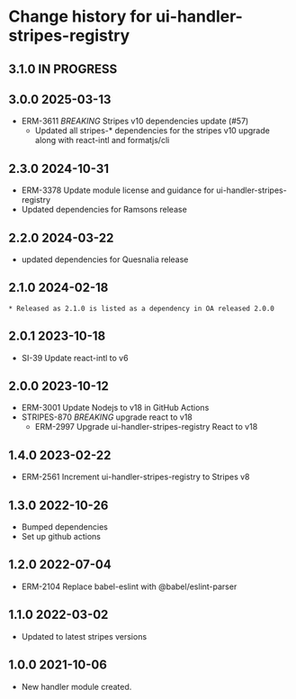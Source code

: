# Change history for ui-handler-stripes-registry

## 3.1.0 IN PROGRESS

## 3.0.0 2025-03-13
  * ERM-3611 *BREAKING* Stripes v10 dependencies update (#57)
    * Updated all stripes-* dependencies for the stripes v10 upgrade along with react-intl and formatjs/cli

## 2.3.0 2024-10-31
  * ERM-3378 Update module license and guidance for ui-handler-stripes-registry
  * Updated dependencies for Ramsons release

## 2.2.0 2024-03-22
  * updated dependencies for Quesnalia release

## 2.1.0 2024-02-18
	* Released as 2.1.0 is listed as a dependency in OA released 2.0.0

## 2.0.1 2023-10-18
  * SI-39 Update react-intl to v6

## 2.0.0 2023-10-12
  * ERM-3001 Update Nodejs to v18 in GitHub Actions
  * STRIPES-870 *BREAKING* upgrade react to v18
    * ERM-2997 Upgrade ui-handler-stripes-registry React to v18

## 1.4.0 2023-02-22
* ERM-2561 Increment ui-handler-stripes-registry to Stripes v8

## 1.3.0 2022-10-26
* Bumped dependencies
* Set up github actions

## 1.2.0 2022-07-04
* ERM-2104 Replace babel-eslint with @babel/eslint-parser

## 1.1.0 2022-03-02
* Updated to latest stripes versions
## 1.0.0 2021-10-06
 *  New handler module created.

